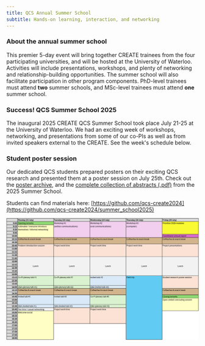 ```yaml
---
title: QCS Annual Summer School
subtitle: Hands-on learning, interaction, and networking
---
```


### About the annual summer school

This premier 5-day event will bring together CREATE trainees from the four
participating universities, and will be hosted at the University of Waterloo. Activities will include
presentations, workshops, and plenty of networking and relationship-building opportunities. The
summer school will also facilitate participation in other program components. PhD-level trainees
must attend **two** summer schools, and MSc-level trainees must attend **one** summer school.

### Success! QCS Summer School 2025
The inaugural 2025 CREATE QCS Summer School took place July 21-25 at the University of Waterloo. 
We had an exciting week of workshops, networking, and presentations from some of our co-PIs as
well as from invited speakers external to the CREATE. See the week's schedule below.

### Student poster session
Our dedicated QCS students prepared posters on their exciting QCS research and presented them at 
a poster session on July 25th. Check out the [poster archive](/assets/posters2025/posters2025.md), 
and the [complete collection of abstracts (.pdf)](/assets/posters2025/abstracts2025.pdf) from 
the 2025 Summer School.

Students can find materials here:
[https://github.com/qcs-create2024](https://github.com/qcs-create2024/summer_school2025)

![The tentative schedule is now live, check ot out here!](/assets/img/summer_school_schedule2025.png)
